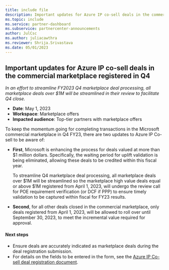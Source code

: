 ```yaml
---
title: include file
description: Important updates for Azure IP co-sell deals in the commercial marketplace registered in Q4
ms.topic: include
ms.service: partner-dashboard
ms.subservice: partnercenter-announcements
author: JulCsc
ms.author: juliacawthra
ms.reviewer: Shrija.Srivastava 
ms.date: 05/01/2023
---
```


## Important updates for Azure IP co-sell deals in the commercial marketplace registered in Q4

*In an effort to streamline FY2023 Q4 marketplace deal processing, all marketplace deals over $1M will be streamlined in their review to facilitate Q4 close.*

- **Date**: May 1, 2023
- **Workspace**: Marketplace offers
- **Impacted audience**: Top-tier partners with marketplace offers

To keep the momentum going for completing transactions in the Microsoft commercial marketplace in Q4 FY23, there are two updates to Azure IP Co-sell to be aware of:

- **First**, Microsoft is enhancing the process for deals valued at more than $1 million dollars. Specifically, the waiting period for uplift validation is being eliminated, allowing these deals to be credited within this fiscal year.
  
  To streamline Q4 marketplace deal processing, all marketplace deals over $1M will be streamlined so the marketplace high value deals equal or above $1M registered from April 1, 2023, will undergo the review call for POE requirement verification (or DCF if PPP) to ensure timely validation to be captured within fiscal for FY23 results.

- **Second**, for all other deals closed in the commercial marketplace, only deals registered from April 1, 2023, will be allowed to roll over until September 30, 2023, to meet the incremental value required for approval.
 
 
#### Next steps

- Ensure deals are accurately indicated as marketplace deals during the deal registration submission.
- For details on the fields to be entered in the form, see the [Azure IP Co-sell deal registration document](../../../register-deals.md#azure-ip-co-sell-deal-registration-exception-process).
